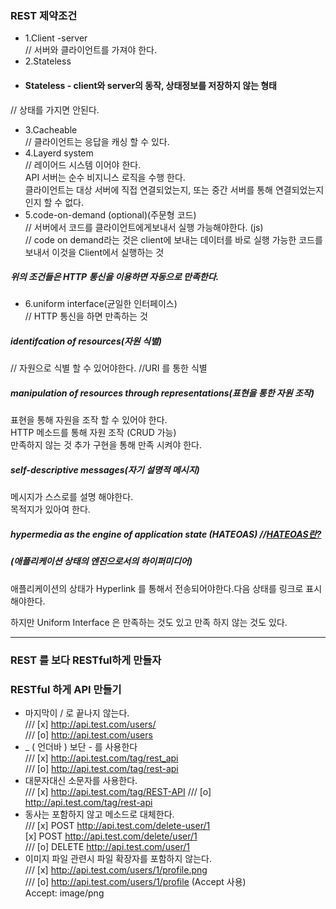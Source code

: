 ### REST 제약조건

- 1.Client -server      
// 서버와 클라이언트를 가져야 한다.     
- 2.Stateless
- #### Stateless - client와 server의 동작, 상태정보를 저장하지 않는 형태         
// 상태를 가지면 안된다.          
- 3.Cacheable           
// 클라이언트는 응답을 캐싱 할 수 있다.               
- 4.Layerd system        
// 레이어드 시스템 이어야 한다.     
API 서버는 순수 비지니스 로직을 수행 한다.     
클라이언트는 대상 서버에 직접 연결되었는지, 또는 중간 서버를 통해 연결되었는지 인지 할 수 없다.        
- 5.code-on-demand (optional)(주문형 코드)               
// 서버에서 코드를 클라이언트에게보내서 실행 가능해야한다. (js)    
//  code on demand라는 것은 client에 보내는 데이터를 바로 실행 가능한 코드를 보내서 이것을 Client에서 실행하는 것
##### 위의 조건들은 HTTP 통신을 이용하면 자동으로 만족한다.               
- 6.uniform interface(균일한 인터페이스)               
// HTTP 통신을 하면 만족하는 것                 
##### identifcation of resources(자원 식별)   
// 자원으로 식별 할 수 있어야한다.
//URI 를 통한 식별
##### manipulation of resources through representations(표현을 통한 자원 조작)    
표현을 통해 자원을 조작 할 수 있어야 한다.     
HTTP 메소드를 통해 자원 조작 (CRUD 가능)    
만족하지 않는 것 추가 구현을 통해 만족 시켜야 한다.     
##### self-descriptive messages(자기 설명적 메시지) 
메시지가 스스로를 설명 해야한다.     
목적지가 있아여 한다.      
##### hypermedia as the engine of application state (HATEOAS) //[HATEOAS란?](https://github.com/hoseong1324/TIL/blob/main/API/HATEOAS.md)          
##### (애플리케이션 상태의 엔진으로서의 하이퍼미디어)     
애플리케이션의 상태가 Hyperlink 를 통해서 전송되어야한다.다음 상태를 링크로 표시해야한다.


하지만 Uniform Interface 은 만족하는 것도 있고 만족 하지 않는 것도 있다.                      

---   


### REST 를 보다 RESTful하게 만들자


### RESTful 하게 API 만들기

- 마지막이 / 로 끝나지 않는다.    
/// [x]	http://api.test.com/users/     
/// [o] http://api.test.com/users      
- _ ( 언더바 ) 보단 - 를 사용한다    
/// [x] http://api.test.com/tag/rest_api     
/// [o] http://api.test.com/tag/rest-api    
- 대문자대신 소문자를 사용한다.    
/// [x] http://api.test.com/tag/REST-API
/// [o] http://api.test.com/tag/rest-api  
- 동사는 포함하지 않고 메소드로 대체한다.    
/// [x] POST http://api.test.com/delete-user/1   
    [x] POST http://api.test.com/delete/user/1	   
/// [o] DELETE http://api.test.com/user/1    
- 이미지 파일 관련시 파일 확장자를 포함하지 않는다.   
/// [x] http://api.test.com/users/1/profile.png   
/// [o] http://api.test.com/users/1/profile (Accept 사용)    
Accept: image/png   

